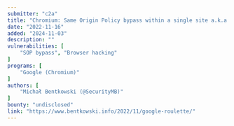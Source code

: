```yaml
---
submitter: "c2a"
title: "Chromium: Same Origin Policy bypass within a single site a.k.a. \"Google Roulette\""
date: "2022-11-16"
added: "2024-11-03"
description: ""
vulnerabilities: [
    "SOP bypass", "Browser hacking"
]
programs: [
    "Google (Chromium)"
]
authors: [
    "Michał Bentkowski (@SecurityMB)"
]
bounty: "undisclosed"
link: "https://www.bentkowski.info/2022/11/google-roulette/"
---
```





